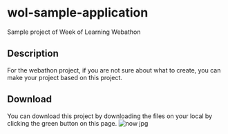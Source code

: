 # wol-sample-application

Sample project of Week of Learning Webathon

## Description

For the webathon project, if you are not sure about what to create, you can make your project based on this project.

## Download

You can download this project by downloading the files on your local by clicking the green button on this page.
![now jpg](https://user-images.githubusercontent.com/61458430/90336685-13c9d080-dffb-11ea-93cb-c95efc4cfb2e.jpg)

